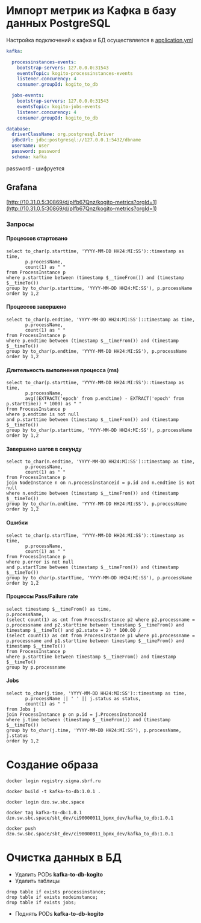 # Импорт метрик из Кафка в базу данных PostgreSQL

Настройка подключений к кафка и БД осуществляется в [application.yml](src/main/resources/application.yml)

```yaml
kafka:

  processinstances-events:
    bootstrap-servers: 127.0.0.0:31543
    eventsTopic: kogito-processinstances-events
    listener.concurency: 4
    consumer.groupId: kogito_to_db

  jobs-events:
    bootstrap-servers: 127.0.0.0:31543
    eventsTopic: kogito-jobs-events
    listener.concurency: 4
    consumer.groupId: kogito_to_db

database:
  driverClassName: org.postgresql.Driver
  jdbcUrl: jdbc:postgresql://127.0.0.1:5432/dbname
  username: user
  password: password
  schema: kafka
```
password - шифруется


## Grafana
[http://10.31.0.5:30869/d/pIfb67Qnz/kogito-metrics?orgId=1](http://10.31.0.5:30869/d/pIfb67Qnz/kogito-metrics?orgId=1)

### Запросы

#### Процессов стартовано
```postgresql
select to_char(p.starttime, 'YYYY-MM-DD HH24:MI:SS')::timestamp as time,
       p.processName,       
       count(1) as " "
from ProcessInstance p
where p.starttime between (timestamp $__timeFrom()) and (timestamp $__timeTo())
group by to_char(p.starttime, 'YYYY-MM-DD HH24:MI:SS'), p.processName
order by 1,2
```

#### Процессов завершено
```postgresql
select to_char(p.endtime, 'YYYY-MM-DD HH24:MI:SS')::timestamp as time,
       p.processName,       
       count(1) as " "
from ProcessInstance p
where p.endtime between (timestamp $__timeFrom()) and (timestamp $__timeTo())
group by to_char(p.endtime, 'YYYY-MM-DD HH24:MI:SS'), p.processName
order by 1,2
```

#### Длительность выполнения процесса (ms)
```postgresql
select to_char(p.starttime, 'YYYY-MM-DD HH24:MI:SS')::timestamp as time,
       p.processName,       
       avg((EXTRACT('epoch' from p.endtime) - EXTRACT('epoch' from p.starttime)) * 1000) as " "
from ProcessInstance p
where p.endtime is not null 
and p.starttime between (timestamp $__timeFrom()) and (timestamp $__timeTo())
group by to_char(p.starttime, 'YYYY-MM-DD HH24:MI:SS'), p.processName
order by 1,2
```

#### Завершено шагов в секунду
```postgresql
select to_char(n.endtime, 'YYYY-MM-DD HH24:MI:SS')::timestamp as time,
       p.processName,
       count(1) as " "
from ProcessInstance p
join NodeInstance n on n.processinstanceid = p.id and n.endtime is not null
where n.endtime between (timestamp $__timeFrom()) and (timestamp $__timeTo())
group by to_char(n.endtime, 'YYYY-MM-DD HH24:MI:SS'), p.processName
order by 1,2
```

#### Ошибки
```postgresql
select to_char(p.startTime, 'YYYY-MM-DD HH24:MI:SS')::timestamp as time,
       p.processName,       
       count(1) as " "
from ProcessInstance p
where p.error is not null
and p.startTime between (timestamp $__timeFrom()) and (timestamp $__timeTo())
group by to_char(p.startTime, 'YYYY-MM-DD HH24:MI:SS'), p.processName
order by 1,2
```

#### Процессы Pass/Failure rate
```postgresql
select timestamp $__timeFrom() as time, 
p.processName,
(select count(1) as cnt from ProcessInstance p2 where p2.processname = p.processname and p2.starttime between timestamp $__timeFrom() and timestamp $__timeTo() and p2.state = 2) * 100.00 /
(select count(1) as cnt from ProcessInstance p1 where p1.processname = p.processname and p1.starttime between timestamp $__timeFrom() and timestamp $__timeTo())
from ProcessInstance p
where p.starttime between timestamp $__timeFrom() and timestamp $__timeTo()
group by p.processname
```

#### Jobs
```postgresql
select to_char(j.time, 'YYYY-MM-DD HH24:MI:SS')::timestamp as time,
       p.processName || ' ' || j.status as status,
       count(1) as " "
from Jobs j
join ProcessInstance p on p.id = j.ProcessInstanceId
where j.time between (timestamp $__timeFrom()) and (timestamp $__timeTo())
group by to_char(j.time, 'YYYY-MM-DD HH24:MI:SS'), p.processName, j.status
order by 1,2
```


# Создание образа

```text
docker login registry.sigma.sbrf.ru

docker build -t kafka-to-db:1.0.1 .
```

```text
docker login dzo.sw.sbc.space

docker tag kafka-to-db:1.0.1 dzo.sw.sbc.space/sbt_dev/ci90000011_bpmx_dev/kafka_to_db:1.0.1

docker push dzo.sw.sbc.space/sbt_dev/ci90000011_bpmx_dev/kafka_to_db:1.0.1
```

# Очистка данных в БД

- Удалить PODs **kafka-to-db-kogito**
- Удалить таблицы
```postgresql
drop table if exists processinstance;
drop table if exists nodeinstance;
drop table if exists jobs;
```
- Поднять PODs **kafka-to-db-kogito**

